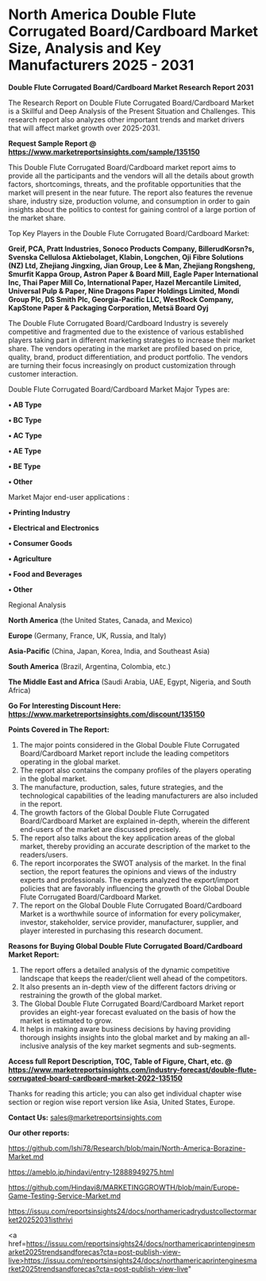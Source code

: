  # North America Double Flute Corrugated Board/Cardboard Market Size, Analysis and Key Manufacturers 2025 - 2031

<strong>Double Flute Corrugated Board/Cardboard Market Research Report 2031</strong>

The Research Report on Double Flute Corrugated Board/Cardboard Market is a Skillful and Deep Analysis of the Present Situation and Challenges. This research report also analyzes other important trends and market drivers that will affect market growth over 2025-2031.

<strong>Request Sample Report @ <a href=https://www.marketreportsinsights.com/sample/135150>https://www.marketreportsinsights.com/sample/135150</a></strong>

This Double Flute Corrugated Board/Cardboard market report aims to provide all the participants and the vendors will all the details about growth factors, shortcomings, threats, and the profitable opportunities that the market will present in the near future. The report also features the revenue share, industry size, production volume, and consumption in order to gain insights about the politics to contest for gaining control of a large portion of the market share.

Top Key Players in the Double Flute Corrugated Board/Cardboard Market:

<strong>Greif, PCA, Pratt Industries, Sonoco Products Company, BillerudKorsn?s, Svenska Cellulosa Aktiebolaget, Klabin, Longchen, Oji Fibre Solutions (NZ) Ltd, Zhejiang Jingxing, Jian Group, Lee & Man, Zhejiang Rongsheng, Smurfit Kappa Group, Astron Paper & Board Mill, Eagle Paper International Inc, Thai Paper Mill Co, International Paper, Hazel Mercantile Limited, Universal Pulp & Paper, Nine Dragons Paper Holdings Limited, Mondi Group Plc, DS Smith Plc, Georgia-Pacific LLC, WestRock Company, KapStone Paper & Packaging Corporation, Metsä Board Oyj</strong>

The Double Flute Corrugated Board/Cardboard Industry is severely competitive and fragmented due to the existence of various established players taking part in different marketing strategies to increase their market share. The vendors operating in the market are profiled based on price, quality, brand, product differentiation, and product portfolio. The vendors are turning their focus increasingly on product customization through customer interaction.

Double Flute Corrugated Board/Cardboard Market Major Types are:

<strong>• AB Type

• BC Type

• AC Type

• AE Type

• BE Type

• Other</strong>

Market Major end-user applications :

<strong>• Printing Industry

• Electrical and Electronics

• Consumer Goods

• Agriculture

• Food and Beverages

• Other</strong>

Regional Analysis

</u><strong><b>North America</b></strong> (the United States, Canada, and Mexico)

<strong><b>Europe </b></strong>(Germany, France, UK, Russia, and Italy)

<strong><b>Asia-Pacific</b></strong> (China, Japan, Korea, India, and Southeast Asia)

<strong><b>South America</b></strong> (Brazil, Argentina, Colombia, etc.)

<strong><b>The Middle East and Africa</b></strong> (Saudi Arabia, UAE, Egypt, Nigeria, and South Africa)

<strong>Go For Interesting Discount Here: <a href=https://www.marketreportsinsights.com/discount/135150>https://www.marketreportsinsights.com/discount/135150</a></strong>

<strong>Points Covered in The Report:</strong>
<ol>
  <li>The major points considered in the Global Double Flute Corrugated Board/Cardboard Market report include the leading competitors operating in the global market.</li>
  <li>The report also contains the company profiles of the players operating in the global market.</li>
  <li>The manufacture, production, sales, future strategies, and the technological capabilities of the leading manufacturers are also included in the report.</li>
  <li>The growth factors of the Global Double Flute Corrugated Board/Cardboard Market are explained in-depth, wherein the different end-users of the market are discussed precisely.</li>
  <li>The report also talks about the key application areas of the global market, thereby providing an accurate description of the market to the readers/users.</li>
  <li>The report incorporates the SWOT analysis of the market. In the final section, the report features the opinions and views of the industry experts and professionals. The experts analyzed the export/import policies that are favorably influencing the growth of the Global Double Flute Corrugated Board/Cardboard Market.</li>
  <li>The report on the Global Double Flute Corrugated Board/Cardboard Market is a worthwhile source of information for every policymaker, investor, stakeholder, service provider, manufacturer, supplier, and player interested in purchasing this research document.</li>
</ol>
<strong>Reasons for Buying Global Double Flute Corrugated Board/Cardboard Market Report:</strong>

<ol>
  <li>The report offers a detailed analysis of the dynamic competitive landscape that keeps the reader/client well ahead of the competitors.</li>
  <li>It also presents an in-depth view of the different factors driving or restraining the growth of the global market.</li>
  <li>The Global Double Flute Corrugated Board/Cardboard Market report provides an eight-year forecast evaluated on the basis of how the market is estimated to grow.</li>
  <li>It helps in making aware business decisions by having providing thorough insights insights into the global market and by making an all-inclusive analysis of the key market segments and sub-segments.</li>
</ol>
<strong>Access full Report Description, TOC, Table of Figure, Chart, etc. @ <a href=https://www.marketreportsinsights.com/industry-forecast/double-flute-corrugated-board-cardboard-market-2022-135150>https://www.marketreportsinsights.com/industry-forecast/double-flute-corrugated-board-cardboard-market-2022-135150</a></strong>


Thanks for reading this article; you can also get individual chapter wise section or region wise report version like Asia, United States, Europe.

<strong>Contact Us:</strong>
sales@marketreportsinsights.com

<strong>Our other reports:</strong>

<a href=https://github.com/Ishi78/Research/blob/main/North-America-Borazine-Market.md>https://github.com/Ishi78/Research/blob/main/North-America-Borazine-Market.md</a>

<a href=https://ameblo.jp/hindavi/entry-12888949275.html>https://ameblo.jp/hindavi/entry-12888949275.html</a>

<a href=https://github.com/Hindavi8/MARKETINGGROWTH/blob/main/Europe-Game-Testing-Service-Market.md>https://github.com/Hindavi8/MARKETINGGROWTH/blob/main/Europe-Game-Testing-Service-Market.md</a>

<a href=https://issuu.com/reportsinsights24/docs/northamericadrydustcollectormarket20252031isthrivi>https://issuu.com/reportsinsights24/docs/northamericadrydustcollectormarket20252031isthrivi</a>

<a href=https://issuu.com/reportsinsights24/docs/northamericaprintenginesmarket2025trendsandforecas?cta=post-publish-view-live>https://issuu.com/reportsinsights24/docs/northamericaprintenginesmarket2025trendsandforecas?cta=post-publish-view-live</a>"
